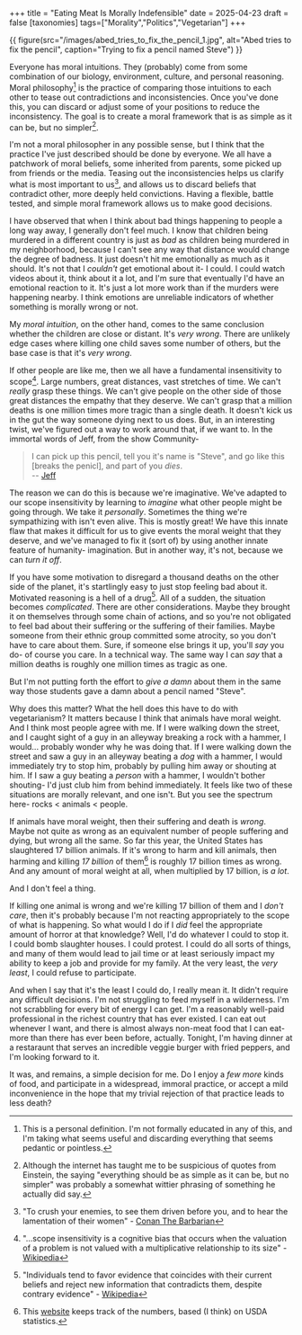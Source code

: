 +++
title = "Eating Meat Is Morally Indefensible"
date = 2025-04-23
draft = false
[taxonomies]
tags=["Morality","Politics","Vegetarian"]
+++

{{ figure(src="/images/abed_tries_to_fix_the_pencil_1.jpg", alt="Abed tries to fix the pencil", caption="Trying to fix a pencil named Steve") }}

Everyone has moral intuitions. They (probably) come from some combination of our biology, environment, culture, and personal reasoning. Moral philosophy[^1] is the practice of comparing those intuitions to each other to tease out contradictions and inconsistencies. Once you've done this, you can discard or adjust some of your positions to reduce the inconsistency. The goal is to create a moral framework that is as simple as it can be, but no simpler[^2].

I'm not a moral philosopher in any possible sense, but I think that the practice I've just described should be done by everyone. We all have a patchwork of moral beliefs, some inherited from parents, some picked up from friends or the media. Teasing out the inconsistencies helps us clarify what is most important to us[^3], and allows us to discard beliefs that contradict other, more deeply held convictions. Having a flexible, battle tested, and simple moral framework allows us to make good decisions.

I have observed that when I think about bad things happening to people a long way away, I generally don't feel much. I know that children being murdered in a different country is just as *bad* as children being murdered in my neighborhood, because I can't see any way that distance would change the degree of badness. It just doesn't hit me emotionally as much as it should. It's not that I *couldn't* get emotional about it- I could. I could watch videos about it, think about it a lot, and I'm sure that eventually I'd have an emotional reaction to it. It's just a lot more work than if the murders were happening nearby. I think emotions are unreliable indicators of whether something is morally wrong or not.

My *moral intuition*, on the other hand, comes to the same conclusion whether the children are close or distant. It's *very wrong*. There are unlikely edge cases where killing one child saves some number of others, but the base case is that it's *very wrong*.

If other people are like me, then we all have a fundamental insensitivity to scope[^4]. Large numbers, great distances, vast stretches of time. We can't *really* grasp these things. We can't give people on the other side of those great distances the empathy that they deserve. We can't grasp that a million deaths is one million times more tragic than a single death. It doesn't kick us in the gut the way someone dying next to us does. But, in an interesting twist, we've figured out a way to work around that, if we want to. In the immortal words of Jeff, from the show Community-

> I can pick up this pencil, tell you it's name is "Steve", and go like this [breaks the penicl], and part of you *dies*.  
> -- [Jeff](https://youtu.be/z906aLyP5fg?si=toU8Hr22nE-t19AJ)

The reason we can do this is because we're imaginative. We've adapted to our scope insensitivity by learning to *imagine* what other people might be going through. We take it *personally*. Sometimes the thing we're sympathizing with isn't even alive. This is mostly great! We have this innate flaw that makes it difficult for us to give events the moral weight that they deserve, and we've managed to fix it (sort of) by using another innate feature of humanity- imagination. But in another way, it's not, because we can *turn it off*.

If you have some motivation to disregard a thousand deaths on the other side of the planet, it's startlingly easy to just stop feeling bad about it. Motivated reasoning is a hell of a drug[^5]. All of a sudden, the situation becomes *complicated*. There are other considerations. Maybe they brought it on themselves through some chain of actions, and so you're not obligated to feel bad about their suffering or the suffering of their families. Maybe someone from their ethnic group committed some atrocity, so you don't have to care about them. Sure, if someone else brings it up, you'll *say* you do- of course you care. In a technical way. The same way I can *say* that a million deaths is roughly one million times as tragic as one. 

But I'm not putting forth the effort to *give a damn* about them in the same way those students gave a damn about a pencil named "Steve".

Why does this matter? What the hell does this have to do with vegetarianism? It matters because I think that animals have moral weight. And I think most people agree with me. If I were walking down the street, and I caught sight of a guy in an alleyway breaking a rock with a hammer, I would... probably wonder why he was doing that. If I were walking down the street and saw a guy in an alleyway beating a *dog* with a hammer, I would immediately try to stop him, probably by pulling him away or shouting at him. If I saw a guy beating a *person* with a hammer, I wouldn't bother shouting- I'd just club him from behind immediately. It feels like two of these situations are morally relevant, and one isn't. But you see the spectrum here- rocks < animals < people.

If animals have moral weight, then their suffering and death is *wrong*. Maybe not quite as wrong as an equivalent number of people suffering and dying, but wrong all the same. So far this year, the United States has slaughtered 17 billion animals. If it's wrong to harm and kill animals, then harming and killing *17 billion* of them[^6] is roughly 17 billion times as wrong. And any amount of moral weight at all, when multiplied by 17 billion, is *a lot*.

And I don't feel a thing.

If killing one animal is wrong and we're killing 17 billion of them and I *don't care*, then it's probably because I'm not reacting appropriately to the scope of what is happening. So what would I do if I *did* feel the appropriate amount of horror at that knowledge? Well, I'd do whatever I could to stop it. I could bomb slaughter houses. I could protest. I could do all sorts of things, and many of them would lead to jail time or at least seriously impact my ability to keep a job and provide for my family. At the very least, the *very least*, I could refuse to participate.

And when I say that it's the least I could do, I really mean it. It didn't require any difficult decisions. I'm not struggling to feed myself in a wilderness. I'm not scrabbling for every bit of energy I can get. I'm a reasonably well-paid professional in the richest country that has ever existed. I can eat out whenever I want, and there is almost always non-meat food that I can eat- more than there has ever been before, actually. Tonight, I'm having dinner at a restaraunt that serves an incredible veggie burger with fried peppers, and I'm looking forward to it. 

It was, and remains, a simple decision for me. Do I enjoy a *few more* kinds of food, and participate in a widespread, immoral practice, or accept a mild inconvenience in the hope that my trivial rejection of that practice leads to less death?


[^1]: This is a personal definition. I'm not formally educated in any of this, and I'm taking what seems useful and discarding everything that seems pedantic or pointless.

[^2]: Although the internet has taught me to be suspicious of quotes from Einstein, the saying "everything should be as simple as it can be, but no simpler" was probably a somewhat wittier phrasing of something he actually did say.

[^3]: "To crush your enemies, to see them driven before you, and to hear the lamentation of their women" - [Conan The Barbarian](https://www.youtube.com/watch?v=_XUu3_pLPUE)

[^4]: "...scope insensitivity is a cognitive bias that occurs when the valuation of a problem is not valued with a multiplicative relationship to its size" - [Wikipedia](https://en.wikipedia.org/wiki/Scope_neglect)

[^5]: "Individuals tend to favor evidence that coincides with their current beliefs and reject new information that contradicts them, despite contrary evidence" - [Wikipedia](https://en.wikipedia.org/wiki/Motivated_reasoning)

[^6]: This [website](https://animalclock.org/) keeps track of the numbers, based (I think) on USDA statistics.